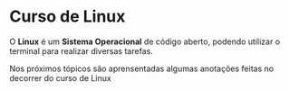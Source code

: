 # Curso de Linux 

O **Linux** é um **Sistema Operacional** de código aberto, podendo utilizar o terminal para realizar diversas tarefas. 

Nos próximos tópicos são aprensentadas algumas anotações feitas no decorrer do curso de Linux